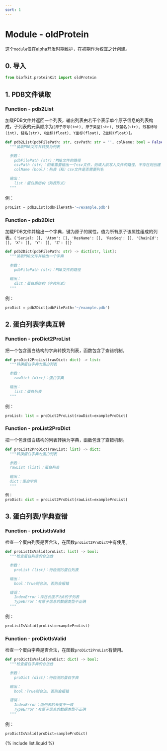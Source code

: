 ```yaml
---
sort: 1
---
```


# Module - oldProtein

这个`module`仅在alpha开发时期维护，在初期作为权宜之计创建。

## 0. 导入
```python
from biofkit.proteinKit import oldProtein
```

## 1. PDB文件读取
### Function - pdb2List
加载PDB文件并返回一个列表，输出列表由若干个表示单个原子信息的列表构成，子列表的元素顺序为`[原子序号(int), 原子类型(str), 残基名(str), 残基标号(int), 链名(str), X坐标(float), Y坐标(float), Z坐标(float)]`。
```python
def pdb2List(pdbFilePath: str, csvPath: str = '', colName: bool = False) -> list[list[int, str, str, int, str, float, float, float]]:
  """读取PDB文件并转换为列表

  参数：
    pdbFilePath (str)：PDB文件的路径
    csvPath (str)：如果需要输出一个csv文件，则填入欲写入文件的路径，不存在则创建
    colName (bool)：列表（和）csv文件是否需要列名

  输出：
    list：蛋白质结构（列表形式）
  """
```

例：
```python
proList = pdb2List(pdbFilePath='~/example.pdb')
```

### Function - pdb2Dict
加载PDB文件并输出一个字典，键为原子的属性，值为所有原子该属性组成的列表。`{'Serial: [], 'Atom': [], 'ResName': [], 'ResSeq': [], 'ChainId': [], 'X': [], 'Y': [], 'Z': []}`
```python
def pdb2Dict(pdbFilePath: str) -> dict[str, list]:
  """读取PDB文件并输出一个字典
  
  参数：
    pdbFilePath (str)：PDB文件的路径

  输出：
    dict：蛋白质结构（字典形式）
  """
```

例：
```python
proDict = pdb2Dict(pdbFilePath='~/example.pdb')
```

## 2. 蛋白列表字典互转
### Function - proDict2ProList
把一个包含蛋白结构的字典转换为列表，函数包含了查错机制。
```python
def proDict2ProList(rawDict: dict) -> list:
  """转换蛋白字典为蛋白列表

  参数：
    rawDict (dict)：蛋白字典

  输出：
    list：蛋白列表
  """
```
例：
```python
proList: list = proDict2ProList(rawDict=exampleProDict)
```
### Function - proList2ProDict
把一个包含蛋白结构的列表转换为字典，函数包含了查错机制。
```python
def proList2ProDict(rawList: list) -> dict:
  """转换蛋白字典为蛋白列表

  参数：
  rawList (list)：蛋白列表
  
  输出：
  dict：蛋白字典
  """
```

```python
例：
proDict: dict = proList2ProDict(rawList=exampleProList)
```

## 3. 蛋白列表/字典查错
### Function - proListIsValid
检查一个蛋白列表是否合法，在函数`proList2ProDict`中有使用。
```python
def proListIsValid(proList: list) -> bool:
  """检查蛋白列表的合法性

  参数：
    proList (list)：待检测的蛋白列表

  输出：
    bool：True则合法，否则会报错

  错误：
    IndexError：存在长度不为8的子列表
    TypeError：有原子信息的数据类型不正确
  """
```

例：
```python
proListIsValid(proList=exampleProList)
```

### Function - proDictIsValid
检查一个蛋白字典是否合法，在函数`proDict2ProList`有使用。
```python
def proDictIsValid(proDict: dict) -> bool:
  """检查蛋白字典的合法性

  参数：
    proDict (dict)：待检测的蛋白字典

  输出：
    bool：True则合法，否则会报错

  错误：
    IndexError：值列表的长度不一致
    TypeError：有原子信息的数据类型不正确
  """
```

例：
```python
proDictIsValid(proDict=sampleProDict)
```
{% include list.liquid %}

